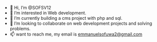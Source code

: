 - 👋 Hi, I’m @SOFSV12
- 👀 I’m interested in Web development.
- 🌱 I’m currently building a cms project with php and sql.
- 💞️ I’m looking to collaborate on web development projects and solving problems.
- 📫 want to reach me, my email is emmanuelsofuwa2@gmail.com

<!---
SOFSV12/SOFSV12 is a ✨ special ✨ repository because its `README.md` (this file) appears on your GitHub profile.
You can click the Preview link to take a look at your changes.
--->
